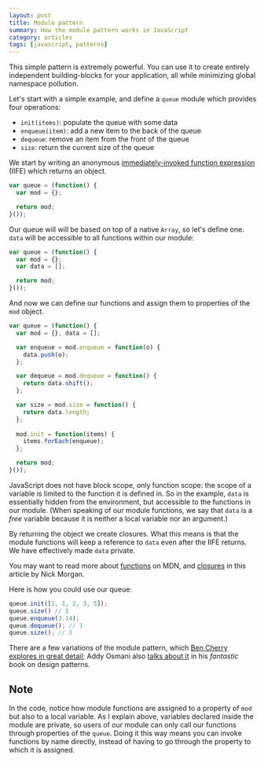 ```yaml
---
layout: post
title: Module pattern
summary: How the module pattern works in JavaScript
category: articles
tags: [javascript, patterns]
---
```


This simple pattern is extremely powerful. You can use it to create entirely independent
building-blocks for your application, all while minimizing global namespace pollution.

Let's start with a simple example, and define a `queue` module which provides four operations:

- `init(items)`: populate the queue with some data
- `enqueue(item)`: add a new item to the back of the queue
- `dequeue`: remove an item from the front of the queue
- `size`: return the current size of the queue

We start by writing an anonymous [immediately-invoked function expression][iife] (IIFE) which returns
an object.

```javascript
var queue = (function() {
  var mod = {};

  return mod;
}());
```

Our queue will will be based on top of a native `Array`, so let's define one. `data` will be
accessible to all functions within our module:

```javascript
var queue = (function() {
  var mod = {};
  var data = [];

  return mod;
}());
```

And now we can define our functions and assign them to properties of the `mod` object.

```javascript
var queue = (function() {
  var mod = {}, data = [];

  var enqueue = mod.enqueue = function(o) {
    data.push(o);
  };

  var dequeue = mod.dequeue = function() {
    return data.shift();
  };

  var size = mod.size = function() {
    return data.length;
  };
  
  mod.init = function(items) {
    items.forEach(enqueue);
  };

  return mod;
}());
```

JavaScript does not have block scope, only function scope: the scope of a variable is limited to the
function it is defined in. So in the example, `data` is essentially hidden from the environment, but
accessible to the functions in our module. (When speaking of our module functions, we say that `data`
is a _free_ variable because it is neither a local variable nor an argument.)

By returning the object we create closures. What this means is that the module functions
will keep a reference to `data` even after the IIFE returns. We have effectively made `data` private.

You may want to read more about [functions][mozfunctions] on MDN, and [closures][closures] in this
article by Nick Morgan.

Here is how you could use our queue:

```javascript
queue.init([1, 1, 2, 3, 5]);
queue.size() // 5
queue.enqueue(3.14);
queue.dequeue(); // 1
queue.size(); // 5
```

There are a few variations of the module pattern, which [Ben Cherry explores in great detail][indepth];
Addy Osmani also [talks about it][book] in his _fantastic_ book on design patterns.

## Note

In the code, notice how module functions are assigned to a property of `mod` but also to a local variable. As
I explain above, variables declared inside the module are private, so users of our module can only call
our functions through properties of the `queue`. Doing it this way means you can invoke functions by name
directly, instead of having to go through the property to which it is assigned.

[indepth]: http://www.adequatelygood.com/2010/3/JavaScript-Module-Pattern-In-Depth "JavaScript Module Pattern: In-Depth by Ben Cherry"
[book]: http://addyosmani.com/resources/essentialjsdesignpatterns/book/#modulepatternjavascript "Module Pattern, Essential JavaScript & jQuery Design Patterns by Addy Osmani"
[iife]: http://benalman.com/news/2010/11/immediately-invoked-function-expression/ "Immediately-Invoked Function Expression (IIFE) by Ben Alman"
[wikiclosure]: http://en.wikipedia.org/wiki/Closure_(computer_science) "Closure (computer science) on Wikipedia"
[closures]: http://skilldrick.co.uk/2011/04/closures-explained-with-javascript/ "Closures explained with JavaScript by Nick Morgan"
[module-playground]: http://javascriptplayground.com/blog/2012/04/javascript-module-pattern "The JavaScript Module Pattern on JavaScript Playground"
[mozfunctions]: https://developer.mozilla.org/en/JavaScript/Reference/Global_Objects/Function "Functions on MDN"
